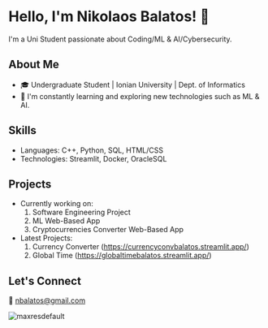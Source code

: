 # Hello, I'm Nikolaos Balatos! 👋

I'm a Uni Student passionate about Coding/ML & AI/Cybersecurity. 

## About Me
- 🎓 Undergraduate Student | Ionian University | Dept. of Informatics
- 🌱 I'm constantly learning and exploring new technologies such as ML & AI.

## Skills

- Languages: C++, Python, SQL, HTML/CSS
- Technologies: Streamlit, Docker, OracleSQL

## Projects

- Currently working on:
  1) Software Engineering Project
  2) ML Web-Based App
  3) Cryptocurrencies Converter Web-Based App
- Latest Projects:
  1) Currency Converter (https://currencyconvbalatos.streamlit.app/)
  2) Global Time (https://globaltimebalatos.streamlit.app/)

## Let's Connect
🤝 nbalatos@gmail.com

![maxresdefault](https://github.com/NickBalatos/NickBalatos/assets/94397703/c37db57e-cda8-4f17-b955-129984e51c6a)
